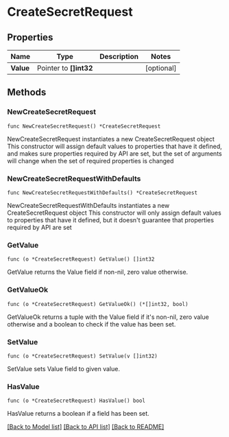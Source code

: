 # CreateSecretRequest

## Properties

Name | Type | Description | Notes
------------ | ------------- | ------------- | -------------
**Value** | Pointer to **[]int32** |  | [optional] 

## Methods

### NewCreateSecretRequest

`func NewCreateSecretRequest() *CreateSecretRequest`

NewCreateSecretRequest instantiates a new CreateSecretRequest object
This constructor will assign default values to properties that have it defined,
and makes sure properties required by API are set, but the set of arguments
will change when the set of required properties is changed

### NewCreateSecretRequestWithDefaults

`func NewCreateSecretRequestWithDefaults() *CreateSecretRequest`

NewCreateSecretRequestWithDefaults instantiates a new CreateSecretRequest object
This constructor will only assign default values to properties that have it defined,
but it doesn't guarantee that properties required by API are set

### GetValue

`func (o *CreateSecretRequest) GetValue() []int32`

GetValue returns the Value field if non-nil, zero value otherwise.

### GetValueOk

`func (o *CreateSecretRequest) GetValueOk() (*[]int32, bool)`

GetValueOk returns a tuple with the Value field if it's non-nil, zero value otherwise
and a boolean to check if the value has been set.

### SetValue

`func (o *CreateSecretRequest) SetValue(v []int32)`

SetValue sets Value field to given value.

### HasValue

`func (o *CreateSecretRequest) HasValue() bool`

HasValue returns a boolean if a field has been set.


[[Back to Model list]](../README.md#documentation-for-models) [[Back to API list]](../README.md#documentation-for-api-endpoints) [[Back to README]](../README.md)


